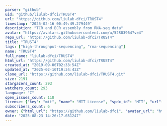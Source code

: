 ```yaml
---
parser: "github"
uid: "github/liulab-dfci/TRUST4"
url: "https://github.com/liulab-dfci/TRUST4"
timestamp: "2025-02-16 00:49:49.279449"
description: "TCR and BCR assembly from RNA-seq data"
avatar: "https://avatars.githubusercontent.com/u/52803964?v=4"
repo_url: "https://github.com/liulab-dfci/TRUST4"
title: "TRUST4"
tags: ["high-throughput-sequencing", "rna-sequencing"]
name: "TRUST4"
full_name: "liulab-dfci/TRUST4"
html_url: "https://github.com/liulab-dfci/TRUST4"
created_at: "2019-09-06T02:33:54Z"
updated_at: "2025-02-10T19:34:43Z"
clone_url: "https://github.com/liulab-dfci/TRUST4.git"
size: 2191
stargazers_count: 293
watchers_count: 293
language: "C"
open_issues_count: 118
license: {"key": "mit", "name": "MIT License", "spdx_id": "MIT", "url": "https://api.github.com/licenses/mit", "node_id": "MDc6TGljZW5zZTEz"}
subscribers_count: 6
owner: {"html_url": "https://github.com/liulab-dfci", "avatar_url": "https://avatars.githubusercontent.com/u/52803964?v=4", "login": "liulab-dfci", "type": "User"}
date: "2025-08-23 14:26:17.651247"
---
```


